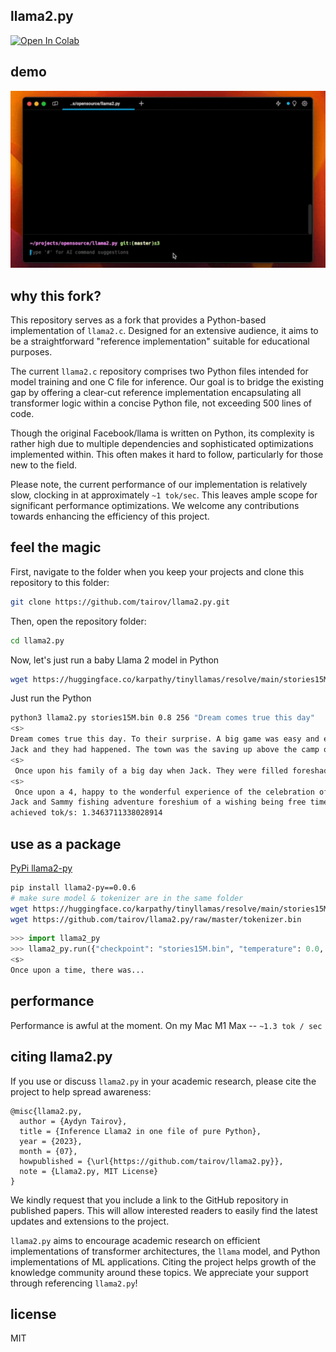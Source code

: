 ## llama2.py

[![Open In Colab](https://colab.research.google.com/assets/colab-badge.svg)](https://colab.research.google.com/github/tairov/llama2.py/blob/master/llama2.ipynb)

## demo

<p align="center">
  <img src="assets/llama2.py-demo.gif" width="720" alt="Demo Llama2.py">
</p>


## why this fork?

This repository serves as a fork that provides a Python-based implementation of `llama2.c`. Designed for an extensive audience, it aims to be a straightforward "reference implementation" suitable for educational purposes.

The current `llama2.c` repository comprises two Python files intended for model training and one C file for inference. Our goal is to bridge the existing gap by offering a clear-cut reference implementation encapsulating all transformer logic within a concise Python file, not exceeding 500 lines of code.

Though the original Facebook/llama is written on Python, its complexity is rather high due to multiple dependencies and sophisticated optimizations implemented within. This often makes it hard to follow, particularly for those new to the field.

Please note, the current performance of our implementation is relatively slow, clocking in at approximately `~1 tok/sec`. This leaves ample scope for significant performance optimizations. We welcome any contributions towards enhancing the efficiency of this project.

## feel the magic

First, navigate to the folder when you keep your projects and clone this repository to this folder:

```bash
git clone https://github.com/tairov/llama2.py.git
```

Then, open the repository folder:

```bash
cd llama2.py
```

Now, let's just run a baby Llama 2 model in Python

```bash
wget https://huggingface.co/karpathy/tinyllamas/resolve/main/stories15M.bin
```

Just run the Python

```bash
python3 llama2.py stories15M.bin 0.8 256 "Dream comes true this day"
<s>
Dream comes true this day. To their surprise. A big game was easy and everyone was going on the day. Jack and they were playing beneath: life, free, butter! There was the time to think of the universe. There was very happy, fun and the joy and the following down below of this day they were there was a lot of a wide, new camping.
Jack and they had happened. The town was the saving up above the camp of the waves shor of their laughter, friendly journey of friendship to one. The night sky show of the end. Little ceremony, happy again.
<s>
 Once upon his family of a big day when Jack. They were filled foreshadowed happy and they were the joy filled this, different: the King of their appreciation they were to a wave to the spring limit. They were becoming Ruby, happy and the sunset of life of an amazing friendship and he had a robot.
<s>
 Once upon a 4, happy to the wonderful experience of the celebration of their friendship. Even the playground.
Jack and Sammy fishing adventure foreshium of a wishing being free time, happy. The generous adventure foreshly made it. The chance to
achieved tok/s: 1.3463711338028914
```

## use as a package
[PyPi llama2-py](https://pypi.org/project/llama2-py/)
```bash
pip install llama2-py==0.0.6
# make sure model & tokenizer are in the same folder
wget https://huggingface.co/karpathy/tinyllamas/resolve/main/stories15M.bin
wget https://github.com/tairov/llama2.py/raw/master/tokenizer.bin
```

```python
>>> import llama2_py
>>> llama2_py.run({"checkpoint": "stories15M.bin", "temperature": 0.0, "steps": 256, "prompt": None})
<s>
Once upon a time, there was...
```

## performance

Performance is awful at the moment. 
On my Mac M1 Max -- `~1.3 tok / sec`

## citing llama2.py

If you use or discuss `llama2.py` in your academic research, please cite the project to help spread awareness:

```
@misc{llama2.py,
  author = {Aydyn Tairov}, 
  title = {Inference Llama2 in one file of pure Python},
  year = {2023},
  month = {07},
  howpublished = {\url{https://github.com/tairov/llama2.py}},
  note = {Llama2.py, MIT License}
}
```

We kindly request that you include a link to the GitHub repository in published papers. This will allow interested readers to easily find the latest updates and extensions to the project.

`llama2.py` aims to encourage academic research on efficient implementations of transformer architectures, the `llama` model, and Python implementations of ML applications. Citing the project helps growth of the knowledge community around these topics. We appreciate your support through referencing `llama2.py`!


## license

MIT
